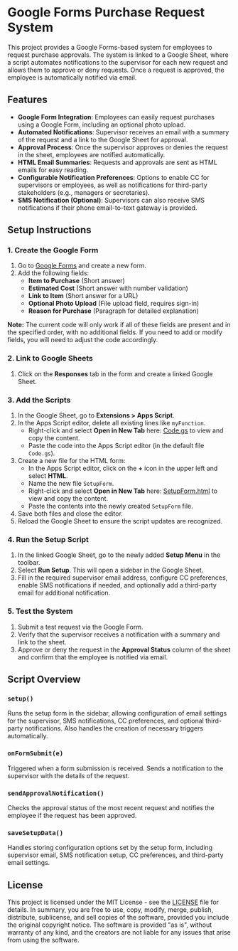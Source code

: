 # Google Forms Purchase Request System

This project provides a Google Forms-based system for employees to request purchase approvals. The system is linked to a Google Sheet, where a script automates notifications to the supervisor for each new request and allows them to approve or deny requests. Once a request is approved, the employee is automatically notified via email.

## Features

- **Google Form Integration**: Employees can easily request purchases using a Google Form, including an optional photo upload.
- **Automated Notifications**: Supervisor receives an email with a summary of the request and a link to the Google Sheet for approval.
- **Approval Process**: Once the supervisor approves or denies the request in the sheet, employees are notified automatically.
- **HTML Email Summaries**: Requests and approvals are sent as HTML emails for easy reading.
- **Configurable Notification Preferences**: Options to enable CC for supervisors or employees, as well as notifications for third-party stakeholders (e.g., managers or secretaries).
- **SMS Notification (Optional)**: Supervisors can also receive SMS notifications if their phone email-to-text gateway is provided.

## Setup Instructions

### 1. Create the Google Form
1. Go to [Google Forms](https://forms.google.com) and create a new form.
2. Add the following fields:
   - **Item to Purchase** (Short answer)
   - **Estimated Cost** (Short answer with number validation)
   - **Link to Item** (Short answer for a URL)
   - **Optional Photo Upload** (File upload field, requires sign-in)
   - **Reason for Purchase** (Paragraph for detailed explanation)

**Note:** The current code will only work if all of these fields are present and in the specified order, with no additional fields. If you need to add or modify fields, you will need to adjust the code accordingly.

### 2. Link to Google Sheets
1. Click on the **Responses** tab in the form and create a linked Google Sheet.

### 3. Add the Scripts
1. In the Google Sheet, go to **Extensions > Apps Script**.
2. In the Apps Script editor, delete all existing lines like `myFunction`.
   - Right-click and select **Open in New Tab** here: [Code.gs](https://raw.githubusercontent.com/573dave/google_forms_rfp/refs/heads/main/Code.gs) to view and copy the content.
   - Paste the code into the Apps Script editor (in the default file `Code.gs`).
3. Create a new file for the HTML form:
   - In the Apps Script editor, click on the **+** icon in the upper left and select **HTML**.
   - Name the new file `SetupForm`.
   - Right-click and select **Open in New Tab** here: [SetupForm.html](https://raw.githubusercontent.com/573dave/google_forms_rfp/refs/heads/main/SetupForm.html) to view and copy the content.
   - Paste the contents into the newly created `SetupForm` file.
4. Save both files and close the editor.
5. Reload the Google Sheet to ensure the script updates are recognized.

### 4. Run the Setup Script
1. In the linked Google Sheet, go to the newly added **Setup Menu** in the toolbar.
2. Select **Run Setup**. This will open a sidebar in the Google Sheet.
3. Fill in the required supervisor email address, configure CC preferences, enable SMS notifications if needed, and optionally add a third-party email for additional notification.

### 5. Test the System
1. Submit a test request via the Google Form.
2. Verify that the supervisor receives a notification with a summary and link to the sheet.
3. Approve or deny the request in the **Approval Status** column of the sheet and confirm that the employee is notified via email.

## Script Overview

### `setup()`
Runs the setup form in the sidebar, allowing configuration of email settings for the supervisor, SMS notifications, CC preferences, and optional third-party notifications. Also handles the creation of necessary triggers automatically.

### `onFormSubmit(e)`
Triggered when a form submission is received. Sends a notification to the supervisor with the details of the request.

### `sendApprovalNotification()`
Checks the approval status of the most recent request and notifies the employee if the request has been approved.

### `saveSetupData()`
Handles storing configuration options set by the setup form, including supervisor email, SMS notification setup, CC preferences, and third-party email settings.

## License

This project is licensed under the MIT License - see the [LICENSE](LICENSE) file for details. In summary, you are free to use, copy, modify, merge, publish, distribute, sublicense, and sell copies of the software, provided you include the original copyright notice. The software is provided "as is", without warranty of any kind, and the creators are not liable for any issues that arise from using the software.
